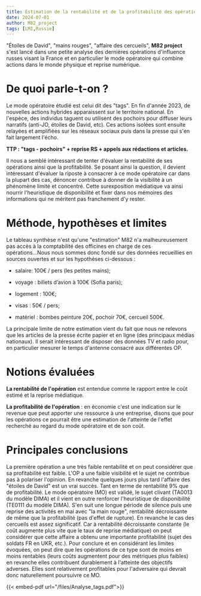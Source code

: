 ```yaml
---
title: Estimation de la rentabilité et de la profitabilité des opérations d'influence russes
date: 2024-07-01
author: M82_project
tags: [LMI,Russie]
---
```


"Étoiles de David", "mains rouges", "affaire des cercueils", **M82 project** s'est lancé dans une petite analyse des dernières opérations d'influence russes visant la France et en particulier le mode opératoire qui combine actions dans le monde physique et reprise numérique. 

# De quoi parle-t-on ?
  
Le mode opératoire étudié est celui dit des "tags". En fin d'année 2023, de nouvelles actions hybrides apparaissent sur le territoire national. En l'espèce, des individus taguent ou utilisent des pochoirs pour diffuser leurs narratifs (anti-JO, étoiles de David, etc). Ces actions isolées sont ensuite relayées et amplifiées sur les réseaux sociaux puis dans la presse qui s'en fait largement l'écho. 

**TTP : "tags - pochoirs" + reprise RS + appels aux rédactions et articles.**

Il nous a semblé intéressant de tenter d'évaluer la rentabilité de ses opérations ainsi que la profitabilité. Se posant ainsi la question, il devient intéressant d'évaluer la riposte à consacrer à ce mode opératoire car dans la plupart des cas, dénoncer contribue à donner de la visibilité à un phénomène limité et concentré. Cette surexposition médiatique va ainsi nourrir l'heuristique de disponibilité et fixer dans nos mémoires des informations qui ne méritent pas franchement d'y rester.

# Méthode, hypothèses et limites

Le tableau synthèse n'est qu'une "estimation" M82 n'a malheureusement pas accès à la comptabilité des officines en charge de ces opérations...Nous nous sommes donc fondé sur des données recueillies en sources ouvertes et sur les hypothèses ci-dessous :

- salaire:  100€ / pers (les petites mains);

- voyage : billets d’avion à 100€ (Sofia paris);

- logement : 100€;

- visas : 50€ / pers;

- matériel : bombes peinture 20€, pochoir 70€, cercueil 500€.

La principale limite de notre estimation vient du fait que nous ne relevons que les articles de la presse écrite papier et en ligne (des principaux médias nationaux). Il serait intéressant de disposer des données TV et radio pour, en particulier mesurer le temps d'antenne consacré aux différentes OP.

# Notions évaluées 

**La rentabilité de l'opération** est entendue comme le rapport entre le coût estimé et la reprise médiatique.

**La profitabilité de l'opération** : en économie c'est une indication sur le revenue que peut apporter une ressource à une entreprise, disons que pour les opérations ce pourrait être une estimation de l'atteinte de l'effet recherché au regard du mode opératoire et de son coût.

# Principales conclusions
La première opération a une très faible rentabilité et on peut considérer que sa profitabilité est faible. L'OP a une faible visibilité et le sujet ne contribue pas à polariser l'opinion. En revanche quelques jours plus tard l'affaire des "étoiles de David" est un vrai succès. Tant en terme de rentabilité 9% que de profitabilité. Le mode opératoire (MO) est validé, le sujet clivant (TA0013 du modèle DIMA) et il vient en outre renforcer l'heuristique de disponibilité (TE0111 du modèle DIMA). S'en suit une longue période de silence puis une reprise des activités en mai avec "la main rouge", rentabilité décroissante de même que la profitabilité (pas d'effet de rupture). En revanche le cas des cercueils est assez significatif. Car à rentabilité décroissante constante (le coût augmente plus vite que le taux de reprise médiatique) on peut considérer que cette affaire a obtenu une importante profitabilité (sujet des soldats FR en UKR, etc.). Pour conclure et en considérant les limites évoquées, on peut dire que les opérations de ce type sont de moins en moins rentables (leurs coûts augmentent pour des métriques plus faibles) en revanche elles contribuent durablement à l'atteinte des objectifs adverses. Elles sont relativement profitables pour l'adversaire qui devrait donc naturellement poursuivre ce MO.

{{< embed-pdf url="/files/Analyse_tags.pdf">}}
